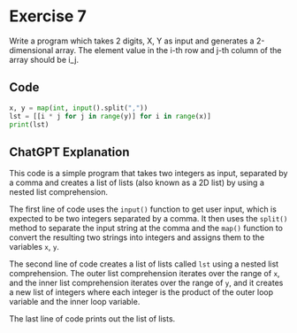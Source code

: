 # Exercise 7

Write a program which takes 2 digits, X, Y as input and generates a 2-dimensional array. The element value in the i-th row and j-th column of the array should be i_j.

## Code
```python
x, y = map(int, input().split(","))
lst = [[i * j for j in range(y)] for i in range(x)]
print(lst)
```

## ChatGPT Explanation

This code is a simple program that takes two integers as input, separated by a comma and creates a list of lists (also known as a 2D list) by using a nested list comprehension.

The first line of code uses the `input()` function to get user input, which is expected to be two integers separated by a comma.
It then uses the `split()` method to separate the input string at the comma and the `map()` function to convert the resulting two strings into integers and assigns them to the variables `x`, `y`.

The second line of code creates a list of lists called `lst` using a nested list comprehension. The outer list comprehension iterates over the range of `x`, and the inner list comprehension iterates over the range of `y`, and it creates a new list of integers where each integer is the product of the outer loop variable and the inner loop variable.

The last line of code prints out the list of lists.